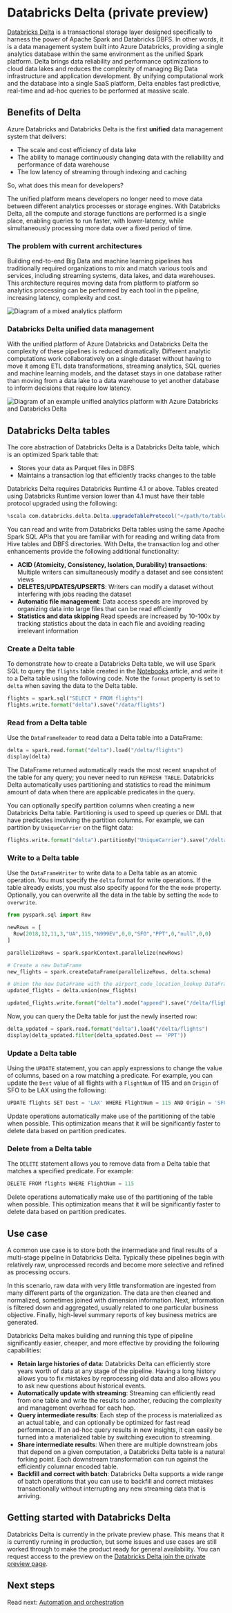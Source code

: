 # Databricks Delta (private preview)

[Databricks Delta](https://docs.azuredatabricks.net/delta/index.html) is a transactional storage layer designed specifically to harness the power of Apache Spark and Databricks DBFS. In other words, it is a data management system built into Azure Databricks, providing a single analytics database within the same environment as the unified Spark platform. Delta brings data reliability and performance optimizations to cloud data lakes and reduces the complexity of managing Big Data infrastructure and application development. By unifying computational work and the database into a single SaaS platform, Delta enables fast predictive, real-time and ad-hoc queries to be performed at massive scale.

## Benefits of Delta

Azure Databricks and Databricks Delta is the first **unified** data management system that delivers:

- The scale and cost efficiency of data lake
- The ability to manage continuously changing data with the reliability and performance of data warehouse
- The low latency of streaming through indexing and caching

So, what does this mean for developers?

The unified platform means developers no longer need to move data between different analytics processes or storage engines. With Databricks Delta, all the compute and storage functions are performed is a single place, enabling queries to run faster, with lower-latency, while simultaneously processing more data over a fixed period of time.

### The problem with current architectures

Building end-to-end Big Data and machine learning pipelines has traditionally required organizations to mix and match various tools and services, including streaming systems, data lakes, and data warehouses. This architecture requires moving data from platform to platform so analytics processing can be performed by each tool in the pipeline, increasing latency, complexity and cost.

![Diagram of a mixed analytics platform](media/mixed-analytics-platform.png "Mixed analytics platform")

### Databricks Delta unified data management

With the unified platform of Azure Databricks and Databricks Delta the complexity of these pipelines is reduced dramatically. Different analytic computations work collaboratively on a single dataset without having to move it among ETL data transformations, streaming analytics, SQL queries and machine learning models, and the dataset stays in one database rather than moving from a data lake to a data warehouse to yet another database to inform decisions that require low latency.

![Diagram of an example unified analytics platform with Azure Databricks and Databricks Delta](media/unified-analytics-platform-with-databricks-delta.png "Unified Analytics Platform with Databricks Delta")

## Databricks Delta tables

The core abstraction of Databricks Delta is a Databricks Delta table, which is an optimized Spark table that:

- Stores your data as Parquet files in DBFS
- Maintains a transaction log that efficiently tracks changes to the table

Databricks Delta requires Databricks Runtime 4.1 or above. Tables created using Databricks Runtime version lower than 4.1 must have their table protocol upgraded using the following:

```scala
%scala com.databricks.delta.Delta.upgradeTableProtocol("</path/to/table>" or "<tableName>")
```

You can read and write from Databricks Delta tables using the same Apache Spark SQL APIs that you are familiar with for reading and writing data from Hive tables and DBFS directories. With Delta, the transaction log and other enhancements provide the following additional functionality:

- **ACID (Atomicity, Consistency, Isolation, Durability) transactions**: Multiple writers can simultaneously modify a dataset and see consistent views
- **DELETES/UPDATES/UPSERTS**: Writers can modify a dataset without interfering with jobs reading the dataset
- **Automatic file management**: Data access speeds are improved by organizing data into large files that can be read efficiently
- **Statistics and data skipping** Read speeds are increased by 10-100x by tracking statistics about the data in each file and avoiding reading irrelevant information

### Create a Delta table

To demonstrate how to create a Databricks Delta table, we will use Spark SQL to query the `flights` table created in the [Notebooks](../notebooks/notebooks-overview.md) article, and write it to a Delta table using the following code. Note the `format` property is set to `delta` when saving the data to the Delta table.

```python
flights = spark.sql("SELECT * FROM flights")
flights.write.format("delta").save("/data/flights")
```

### Read from a Delta table

Use the `DataFrameReader` to read data a Delta table into a DataFrame:

```python
delta = spark.read.format("delta").load("/delta/flights")
display(delta)
```

The DataFrame returned automatically reads the most recent snapshot of the table for any query; you never need to run `REFRESH TABLE`. Databricks Delta automatically uses partitioning and statistics to read the minimum amount of data when there are applicable predicates in the query.

You can optionally specify partition columns when creating a new Databricks Delta table. Partitioning is used to speed up queries or DML that have predicates involving the partition columns. For example, we can partition by `UniqueCarrier` on the flight data:

```python
flights.write.format("delta").partitionBy("UniqueCarrier").save("/delta/events")
```

### Write to a Delta table

Use the `DataFrameWriter` to write data to a Delta table as an atomic operation. You must specify the `delta` format for write operations. If the table already exists, you must also specify `append` for the the `mode` property. Optionally, you can overwrite all the data in the table by setting the `mode` to `overwrite`.

```python
from pyspark.sql import Row

newRows = [
  Row(2018,12,11,3,"UA",115,"N999EV",0,0,"SFO","PPT",0,"null",0,0)
]

parallelizeRows = spark.sparkContext.parallelize(newRows)

# Create a new DataFrame
new_flights = spark.createDataFrame(parallelizeRows, delta.schema)

# Union the new DataFrame with the airport_code_location_lookup DataFrame
updated_flights = delta.union(new_flights)

updated_flights.write.format("delta").mode("append").save("/delta/flights")
```

Now, you can query the Delta table for just the newly inserted row:

```python
delta_updated = spark.read.format("delta").load("/delta/flights")
display(delta_updated.filter(delta_updated.Dest == 'PPT'))
```

### Update a Delta table

Using the `UPDATE` statement, you can apply expressions to change the value of columns, based on a row matching a predicate. For example, you can update the `Dest` value of all flights with a `FlightNum` of 115 and an `Origin` of SFO to be LAX using the following:

```python
UPDATE flights SET Dest = 'LAX' WHERE FlightNum = 115 AND Origin = 'SFO'
```

Update operations automatically make use of the partitioning of the table when possible. This optimization means that it will be significantly faster to delete data based on partition predicates.

### Delete from a Delta table

The `DELETE` statement allows you to remove data from a Delta table that matches a specified predicate. For example:

```python
DELETE FROM flights WHERE FlightNum = 115
```

Delete operations automatically make use of the partitioning of the table when possible. This optimization means that it will be significantly faster to delete data based on partition predicates.

## Use case

A common use case is to store both the intermediate and final results of a multi-stage pipeline in Databricks Delta. Typically these pipelines begin with relatively raw, unprocessed records and become more selective and refined as processing occurs.

In this scenario, raw data with very little transformation are ingested from many different parts of the organization. The data are then cleaned and normalized, sometimes joined with dimension information. Next, information is filtered down and aggregated, usually related to one particular business objective. Finally, high-level summary reports of key business metrics are generated.

Databricks Delta makes building and running this type of pipeline significantly easier, cheaper, and more effective by providing the following capabilities:

- **Retain large histories of data**: Databricks Delta can efficiently store years worth of data at any stage of the pipeline. Having a long history allows you to fix mistakes by reprocessing old data and also allows you to ask new questions about historical events.
- **Automatically update with streaming**: Streaming can efficiently read from one table and write the results to another, reducing the complexity and management overhead for each hop.
- **Query intermediate results**: Each step of the process is materialized as an actual table, and can optionally be optimized for fast read performance. If an ad-hoc query results in new insights, it can easily be turned into a materialized table by switching execution to streaming.
- **Share intermediate results**: When there are multiple downstream jobs that depend on a given computation, a Databricks Delta table is a natural forking point. Each downstream transformation can run against the efficiently columnar encoded table.
- **Backfill and correct with batch**: Databricks Delta supports a wide range of batch operations that you can use to backfill and correct mistakes transactionally without interrupting any new streaming data that is arriving.

## Getting started with Databricks Delta

Databricks Delta is currently in the private preview phase. This means that it is currently running in production, but some issues and use cases are still worked through to make the product ready for general availability. You can request access to the preview on the [Databricks Delta join the private preview page](https://databricks.com/product/databricks-delta).

## Next steps

Read next: [Automation and orchestration](../automation-orchestration/overview.md)